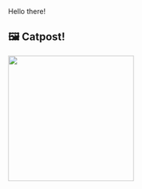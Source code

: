 Hello there!



## 🖼️ Catpost!

<sub>
    <img src="https://cdn2.thecatapi.com/images/c02.png" height="256">
</sub>

